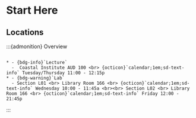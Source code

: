 # Start Here

## Locations

:::{admonition} Overview

```{list-table}

* - {bdg-info}`Lecture`
  -  Coastal Institute AUD 100 <br> {octicon}`calendar;1em;sd-text-info` Tuesday/Thursday 11:00 - 12:15p
* - {bdg-warning}`Lab`
  - Section L01 <br> Library Room 166 <br> {octicon}`calendar;1em;sd-text-info` Wednesday 10:00 - 11:45a <br><br> Section L02 <br> Library Room 166 <br> {octicon}`calendar;1em;sd-text-info` Friday 12:00 - 21:45p
```

:::
